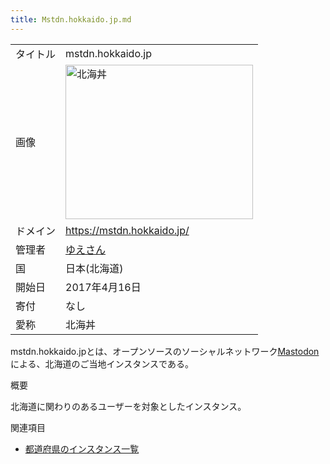 ```yaml
---
title: Mstdn.hokkaido.jp.md
---
```

<div class="mw-parser-output">

|          |                                                                                                                                                                                                                                                                                                                          |
|----------|--------------------------------------------------------------------------------------------------------------------------------------------------------------------------------------------------------------------------------------------------------------------------------------------------------------------------|
| タイトル | mstdn.hokkaido.jp                                                                                                                                                                                                                                                                                                        |
| 画像     | <a href="/%E3%83%95%E3%82%A1%E3%82%A4%E3%83%AB:%E5%8C%97%E6%B5%B7%E4%B8%BC.png" class="image" title="北海丼"><img src="/images/thumb/a/af/%E5%8C%97%E6%B5%B7%E4%B8%BC.png/300px-%E5%8C%97%E6%B5%B7%E4%B8%BC.png" srcset="/images/a/af/%E5%8C%97%E6%B5%B7%E4%B8%BC.png 1.5x" width="300" height="247" alt="北海丼" /></a> |
| ドメイン | <a href="https://mstdn.hokkaido.jp/" class="external free" rel="nofollow">https://mstdn.hokkaido.jp/</a>                                                                                                                                                                                                                 |
| 管理者   | <a href="https://mstdn.hokkaido.jp/@yue" class="external text" rel="nofollow">ゆえさん</a>                                                                                                                                                                                                                               |
| 国       | 日本(北海道)                                                                                                                                                                                                                                                                                                             |
| 開始日   | 2017年4月16日                                                                                                                                                                                                                                                                                                            |
| 寄付     | なし                                                                                                                                                                                                                                                                                                                     |
| 愛称     | 北海丼                                                                                                                                                                                                                                                                                                                   |

<span class="mw-selflink selflink">mstdn.hokkaido.jp</span>とは、オープンソースのソーシャルネットワーク[Mastodon](/Mastodon "Mastodon")による、北海道のご当地インスタンスである。

概要

北海道に関わりのあるユーザーを対象としたインスタンス。

関連項目

-   [都道府県のインスタンス一覧](/%E9%83%BD%E9%81%93%E5%BA%9C%E7%9C%8C%E3%81%AE%E3%82%A4%E3%83%B3%E3%82%B9%E3%82%BF%E3%83%B3%E3%82%B9%E4%B8%80%E8%A6%A7 "都道府県のインスタンス一覧")

</div>
